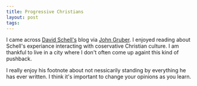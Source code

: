 ```yaml
---
title: Progressive Christians
layout: post
tags:
---
```


I came across [David Schell's][blog] blog via [John Gruber][df_link]. I enjoyed reading about Schell's experiance interacting with coservative Christian culture. I am thankful to live in a city where I don't often come up againt this kind of pushback.

I really enjoy his footnote about not nessicarily standing by everything he has ever written. I think it's important to change your opinions as you learn.

[blog]: https://davidmschell.com/unacceptable/
[df_link]: https://daringfireball.net/linked/2020/09/10/why-are-conservatives-obsessed-with-pedophilia-right-now

